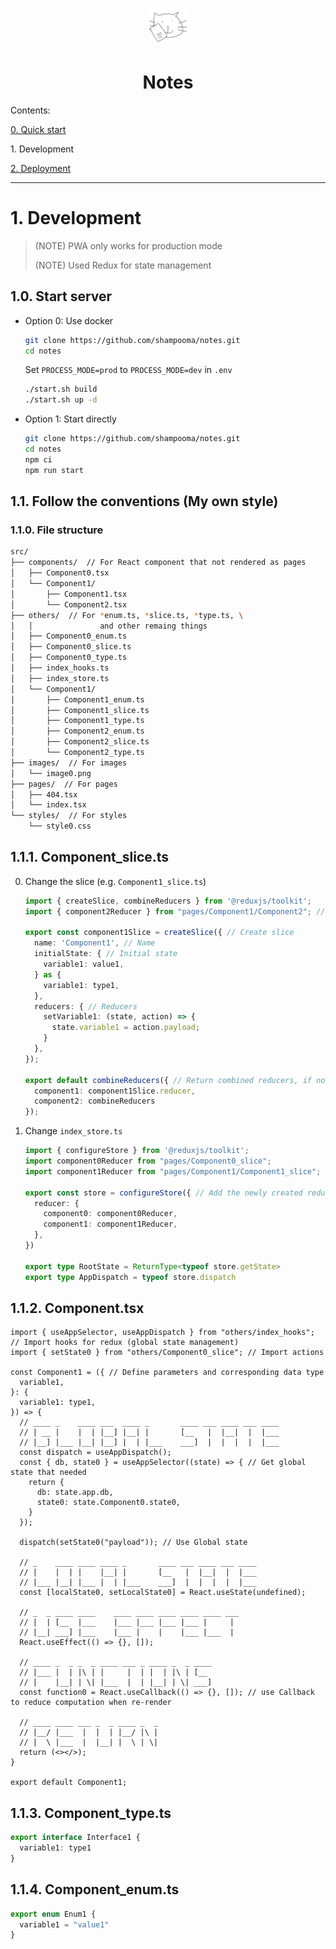 <p align="center">
  <img alt="" src="../src/images/icon.png" width="60" />
</p>

<h1 align="center">Notes</h1>

Contents:

[0. Quick start](../README.md)

<span>1. Development</span>

[2. Deployment](./deployment.md)

---

<h1 id="1.">1. Development</h1>

> (NOTE) PWA only works for production mode
>
> (NOTE) Used Redux for state management

<h2>1.0. Start server</h2>

- Option 0: Use docker

  ```bash
  git clone https://github.com/shampooma/notes.git
  cd notes
  ```

  Set `PROCESS_MODE=prod` to `PROCESS_MODE=dev` in `.env`

  ```bash
  ./start.sh build
  ./start.sh up -d
  ```

- Option 1: Start directly

  ```bash
  git clone https://github.com/shampooma/notes.git
  cd notes
  npm ci
  npm run start  
  ```

<h2>1.1. Follow the conventions (My own style)</h2>

<h3>1.1.0. File structure</h3>

```bash
src/
├── components/  // For React component that not rendered as pages
│   ├── Component0.tsx
│   └── Component1/
│       ├── Component1.tsx
│       └── Component2.tsx
├── others/  // For *enum.ts, *slice.ts, *type.ts, \
│   │               and other remaing things
│   ├── Component0_enum.ts
│   ├── Component0_slice.ts
│   ├── Component0_type.ts
│   ├── index_hooks.ts
│   ├── index_store.ts
│   └── Component1/
│       ├── Component1_enum.ts
│       ├── Component1_slice.ts 
│       ├── Component1_type.ts
│       ├── Component2_enum.ts
│       ├── Component2_slice.ts 
│       └── Component2_type.ts
├── images/  // For images
│   └── image0.png
├── pages/  // For pages 
│   ├── 404.tsx
│   └── index.tsx
└── styles/  // For styles
    └── style0.css
```

<h2>1.1.1. Component_slice.ts</h2>

0. Change the slice (e.g. `Component1_slice.ts`)
    ```ts
    import { createSlice, combineReducers } from '@reduxjs/toolkit';
    import { component2Reducer } from "pages/Component1/Component2"; // Import reducers in same directory (Only for the head in the directory)

    export const component1Slice = createSlice({ // Create slice
      name: 'Component1', // Name
      initialState: { // Initial state
        variable1: value1,
      } as {
        variable1: type1,
      },
      reducers: { // Reducers
        setVariable1: (state, action) => {
          state.variable1 = action.payload;
        }
      },
    });

    export default combineReducers({ // Return combined reducers, if not the head of directory, just return a reducer is ok
      component1: component1Slice.reducer,
      component2: combineReducers
    });
    ```

1. Change `index_store.ts`

    ```ts
    import { configureStore } from '@reduxjs/toolkit';
    import component0Reducer from "pages/Component0_slice";
    import component1Reducer from "pages/Component1/Component1_slice"; // Import newly created slice

    export const store = configureStore({ // Add the newly created reducer
      reducer: {
        component0: component0Reducer,
        component1: component1Reducer,
      },
    })

    export type RootState = ReturnType<typeof store.getState>
    export type AppDispatch = typeof store.dispatch
    ```

<h2>1.1.2. Component.tsx</h2>

```tsx
import { useAppSelector, useAppDispatch } from "others/index_hooks"; // Import hooks for redux (global state management)
import { setState0 } from "others/Component0_slice"; // Import actions

const Component1 = ({ // Define parameters and corresponding data type
  variable1, 
}: {
  variable1: type1,
}) => {
  // ____ _    ____ ___  ____ _       ____ ___ ____ ___ ____
  // | __ |    |  | |__] |__| |       [__   |  |__|  |  |___
  // |__] |___ |__| |__] |  | |___    ___]  |  |  |  |  |___
  const dispatch = useAppDispatch();
  const { db, state0 } = useAppSelector((state) => { // Get global state that needed
    return {
      db: state.app.db,
      state0: state.Component0.state0,
    }
  });

  dispatch(setState0("payload")); // Use Global state

  // _    ____ ____ ____ _       ____ ___ ____ ___ ____
  // |    |  | |    |__| |       [__   |  |__|  |  |___
  // |___ |__| |___ |  | |___    ___]  |  |  |  |  |___
  const [localState0, setLocalState0] = React.useState(undefined);

  // _  _ ____ ____    ____ ____ ____ ____ ____ ___
  // |  | [__  |___    |___ |___ |___ |___ |     |
  // |__| ___] |___    |___ |    |    |___ |___  |
  React.useEffect(() => {}, []);

  // ____ _  _ _  _ ____ ___ _ ____ _  _ ____
  // |___ |  | |\ | |     |  | |  | |\ | [__
  // |    |__| | \| |___  |  | |__| | \| ___]
  const function0 = React.useCallback(() => {}, []); // use Callback to reduce computation when re-render

  // ____ ____ ___ _  _ ____ _  _
  // |__/ |___  |  |  | |__/ |\ |
  // |  \ |___  |  |__| |  \ | \|
  return (<></>);
}

export default Component1;
```

<h2>1.1.3. Component_type.ts</h2>

```ts
export interface Interface1 {
  variable1: type1
}
```

<h2>1.1.4. Component_enum.ts</h2>

```ts
export enum Enum1 {
  variable1 = "value1"
}
```